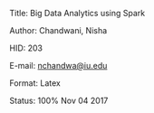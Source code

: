 
Title: Big Data Analytics using Spark

Author: Chandwani, Nisha

HID: 203

E-mail: nchandwa@iu.edu

Format: Latex

Status: 100% Nov 04 2017
